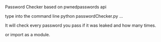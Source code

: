 Password Checker based on pwnedpasswords api

type into the command line 
python passwordChecker.py <passw1> <passw2> ... <passwn>

It will check every password you pass if it was leaked and how many times.

or import as a module.
